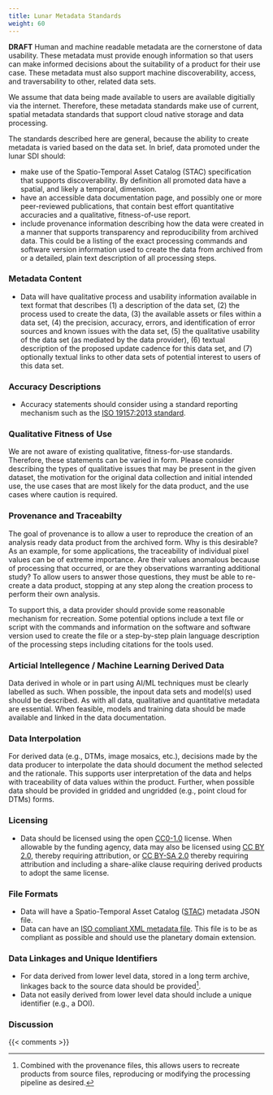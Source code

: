 ```yaml
---
title: Lunar Metadata Standards
weight: 60
---
```


**DRAFT**
Human and machine readable metadata are the cornerstone of data usability. These metadata must provide enough information so that users can make informed decisions about the suitability of a product for their use case. These metadata must also support machine discoverability, access, and traversability to other, related data sets. 

We assume that data being made available to users are available digitially via the internet. Therefore, these metadata standards make use of current, spatial metadata standards that support cloud native storage and data processing.

The standards described here are general, because the ability to create metadata is varied based on the data set. In brief, data promoted under the lunar SDI should:

- make use of the Spatio-Temporal Asset Catalog (STAC) specification that supports discoverability. By definition all promoted data have a spatial, and likely a temporal, dimension.
- have an accessible data documentation page, and possibly one or more peer-reviewed publications, that contain best effort quantitative accuracies and a qualitative, fitness-of-use report.
- include provenance information describing how the data were created in a manner that supports transparency and reproducibility from archived data. This could be a listing of the exact processing commands and software version information used to create the data from archived from or a detailed, plain text description of all processing steps.

### Metadata Content
- Data will have qualitative process and usability information available in text format that describes (1) a description of the data set, (2) the process used to create the data, (3) the available assets or files within a data set, (4) the precision, accuracy, errors, and identification of error sources and known issues with the data set, (5) the qualitative usability of the data set (as mediated by the data provider), (6) textual description of the proposed update cadence for this data set, and (7) optionally textual links to other data sets of potential interest to users of this data set.

### Accuracy Descriptions
- Accuracy statements should consider using a standard reporting mechanism such as the [ISO 19157:2013 standard](https://wiki.icaci.org/index.php?title=ISO_19157:2013_Geographic_information_-_Data_quality). 

### Qualitative Fitness of Use 
We are not aware of existing qualitative, fitness-for-use standards. Therefore, these statements can be varied in form. Please consider describing the types of qualitative issues that may be present in the given dataset, the motivation for the original data collection and initial intended use, the use cases that are most likely for the data product, and the use cases where caution is required.

### Provenance and Traceabilty
The goal of provenance is to allow a user to reproduce the creation of an analysis ready data product from the archived form. Why is this desirable? As an example, for some applications, the traceability of individual pixel values can be of extreme importance. Are their values anomalous because of processing that occurred, or are they observations warranting additional study? To allow users to answer those questions, they must be able to re-create a data product, stopping at any step along the creation process to perform their own analysis.

To support this, a data provider should provide some reasonable mechanism for recreation. Some potential options include a text file or script with the commands and information on the software and software version used to create the file or a step-by-step plain language description of the processing steps including citations for the tools used.

### Articial Intellegence / Machine Learning Derived Data
Data derived in whole or in part using AI/ML techniques must be clearly labelled as such. When possible, the inpout data sets and model(s) used should be described. As with all data, qualitative and quantitative metadata are essential. When feasible, models and training data should be made available and linked in the data documentation.

### Data Interpolation
For derived data (e.g., DTMs, image mosaics, etc.), decisions made by the data producer to interpolate the data should document the method selected and the rationale. This supports user interpretation of the data and helps with traceability of data values within the product. Further, when possible data should be provided in gridded and ungridded (e.g., point cloud for DTMs) forms.

### Licensing
- Data should be licensed using the open [CC0-1.0](https://creativecommons.org/publicdomain/zero/1.0/) license. When allowable by the funding agency, data may also be licensed using [CC BY 2.0](https://creativecommons.org/licenses/by/2.0/), thereby requiring attribution, or [CC BY-SA 2.0](https://creativecommons.org/licenses/by-sa/2.0/) thereby requiring attribution and including a share-alike clause requiring derived products to adopt the same license.

### File Formats
- Data will have a Spatio-Temporal Asset Catalog ([STAC](https://www.google.com/search?client=safari&rls=en&q=spatio-temporal+asset+catalog&ie=UTF-8&oe=UTF-8)) metadata JSON file.
- Data can have an [ISO compliant XML metadata file](https://wiki.icaci.org/index.php?title=ISO_19157:2013_Geographic_information_-_Data_quality). This file is to be as compliant as possible and should use the planetary domain extension.

### Data Linkages and Unique Identifiers
- For data derived from lower level data, stored in a long term archive, linkages back to the source data should be provided[^1].
- Data not easily derived from lower level data should include a unique identifier (e.g., a DOI).

### Discussion

{{< comments >}}

[^1]: Combined with the provenance files, this allows users to recreate products from source files, reproducing or modifying the processing pipeline as desired.